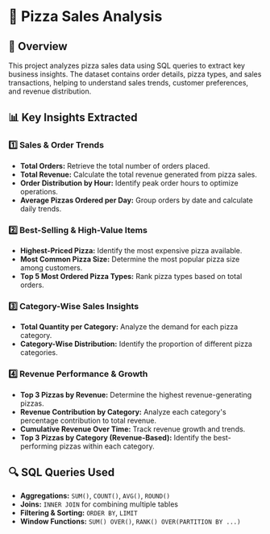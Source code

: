 # 🍕 Pizza Sales Analysis

## 📌 Overview
This project analyzes pizza sales data using SQL queries to extract key business insights. The dataset contains order details, pizza types, and sales transactions, helping to understand sales trends, customer preferences, and revenue distribution.

## 📊 Key Insights Extracted

### 1️⃣ Sales & Order Trends
- **Total Orders:** Retrieve the total number of orders placed.
- **Total Revenue:** Calculate the total revenue generated from pizza sales.
- **Order Distribution by Hour:** Identify peak order hours to optimize operations.
- **Average Pizzas Ordered per Day:** Group orders by date and calculate daily trends.

### 2️⃣ Best-Selling & High-Value Items
- **Highest-Priced Pizza:** Identify the most expensive pizza available.
- **Most Common Pizza Size:** Determine the most popular pizza size among customers.
- **Top 5 Most Ordered Pizza Types:** Rank pizza types based on total orders.

### 3️⃣ Category-Wise Sales Insights
- **Total Quantity per Category:** Analyze the demand for each pizza category.
- **Category-Wise Distribution:** Identify the proportion of different pizza categories.

### 4️⃣ Revenue Performance & Growth
- **Top 3 Pizzas by Revenue:** Determine the highest revenue-generating pizzas.
- **Revenue Contribution by Category:** Analyze each category's percentage contribution to total revenue.
- **Cumulative Revenue Over Time:** Track revenue growth and trends.
- **Top 3 Pizzas by Category (Revenue-Based):** Identify the best-performing pizzas within each category.

## 🔍 SQL Queries Used
- **Aggregations:** `SUM()`, `COUNT()`, `AVG()`, `ROUND()`
- **Joins:** `INNER JOIN` for combining multiple tables
- **Filtering & Sorting:** `ORDER BY`, `LIMIT`
- **Window Functions:** `SUM() OVER()`, `RANK() OVER(PARTITION BY ...)`
